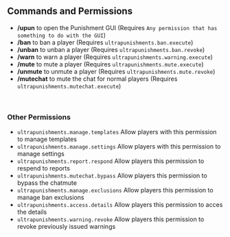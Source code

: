 ## Commands and Permissions


* **/upun** to open the Punishment GUI
  (Requires ``Any permission that has something to do with the GUI``)
* **/ban** to ban a player
  (Requires ``ultrapunishments.ban.execute``)
* **/unban** to unban a player
  (Requires ``ultrapunishments.ban.revoke``)
* **/warn** to warn a player
  (Requires ``ultrapunishments.warning.execute``)
* **/mute** to mute a player
  (Requires ``ultrapunishments.mute.execute``)
* **/unmute** to unmute a player
  (Requires ``ultrapunishments.mute.revoke``)
* **/mutechat** to mute the chat for normal players
  (Requires ``ultrapunishments.mutechat.execute``)
<br />

### Other Permissions
* ``ultrapunishments.manage.templates``
  Allow players with this permission to manage templates
* ``ultrapunishments.manage.settings``
  Allow players with this permission to manage settings
* ``ultrapunishments.report.respond``
  Allow players this permission to respend to reports 
* ``ultrapunishments.mutechat.bypass``
  Allow players this permission to bypass the chatmute
* ``ultrapunishments.manage.exclusions``
  Allow players this permission to manage ban exclusions
* ``ultrapunishments.access.details``
  Allow players this permission to acces the details
* ``ultrapunishments.warning.revoke``
  Allow players this permission to revoke previously issued warnings

<br />

